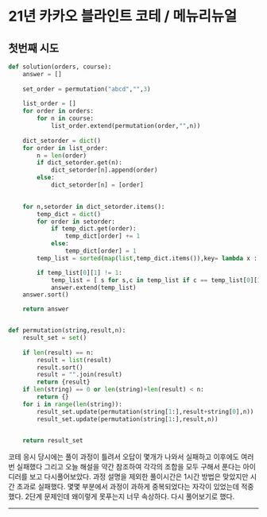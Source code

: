 # 21년 카카오 블라인트 코테 / 메뉴리뉴얼

## 첫번째 시도

```python
def solution(orders, course):
    answer = []
    
    set_order = permutation("abcd","",3)
    
    list_order = []
    for order in orders:
        for n in course:
            list_order.extend(permutation(order,"",n))
            
    dict_setorder = dict()
    for order in list_order:
        n = len(order)
        if dict_setorder.get(n):
            dict_setorder[n].append(order)
        else:
            dict_setorder[n] = [order]
            

    for n,setorder in dict_setorder.items():
        temp_dict = dict()
        for order in setorder:
            if temp_dict.get(order):
                temp_dict[order] += 1
            else:
                temp_dict[order] = 1
        temp_list = sorted(map(list,temp_dict.items()),key= lambda x : -x[1])

        if temp_list[0][1] != 1:
            temp_list = [ s for s,c in temp_list if c == temp_list[0][1]]
            answer.extend(temp_list)
    answer.sort()

    return answer


def permutation(string,result,n):
    result_set = set()
    
    if len(result) == n:
        result = list(result)
        result.sort()
        result = "".join(result)
        return {result}
    if len(string) == 0 or len(string)+len(result) < n:
        return {}
    for i in range(len(string)):
        result_set.update(permutation(string[1:],result+string[0],n))
        result_set.update(permutation(string[1:],result,n))
        

    return result_set
```

코테 응시 당시에는 풀이 과정이 틀려서 오답이 몇개가 나와서 실패하고 이후에도 여러번 실패했다
그리고 오늘 해설을 약간 참조하여 각각의 조합을 모두 구해서 푼다는 아이디러를 보고 다시풀어보았다. 과정 설명을 제외한 풀이시간은 1시간 방법은 맞았지만 시간 초과로 실패했다.
몇몇 부분에서 과정이 과하게 중복되었다는 자각이 있었는데 적중했다.
2단계 문제인데 왜이렇게 못푸는지 너무 속상하다. 다시 풀어보기로 했다.









---

